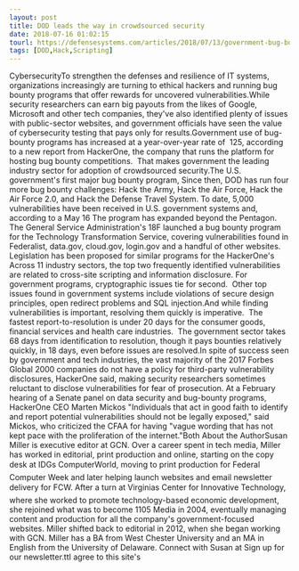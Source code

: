 ```yaml
---
layout: post
title: DOD leads the way in crowdsourced security
date: 2018-07-16 01:02:15
tourl: https://defensesystems.com/articles/2018/07/13/government-bug-bounties.aspx
tags: [DOD,Hack,Scripting]
---
```

CybersecurityTo strengthen the defenses and resilience of IT systems, organizations increasingly are turning to ethical hackers and running bug bounty programs that offer rewards for uncovered vulnerabilities.While security researchers can earn big payouts from the likes of Google, Microsoft and other tech companies, they've also identified plenty of issues with public-sector websites, and government officials have seen the value of cybersecurity testing that pays only for results.Government use of bug-bounty programs has increased at a year-over-year rate of  125, according to a new report from HackerOne, the company that runs the platform for hosting bug bounty competitions.  That makes government the leading industry sector for adoption of crowdsourced security.The U.S. government's first major bug bounty program, Since then, DOD has run four more bug bounty challenges: Hack the Army, Hack the Air Force, Hack the Air Force 2.0, and Hack the Defense Travel System. To date, 5,000 vulnerabilities have been received in U.S. government systems and, according to a May 16 The program has expanded beyond the Pentagon.  The General Service Administration's 18F launched a bug bounty program for the Technology Transformation Service, covering vulnerabilities found in Federalist, data.gov, cloud.gov, login.gov and a handful of other websites.  Legislation has been proposed for similar programs for the HackerOne's Across 11 industry sectors, the top two frequently identified vulnerabilities are related to cross-site scripting and information disclosure. For government programs, cryptographic issues tie for second.  Other top issues found in government systems include violations of secure design principles, open redirect problems and SQL injection.And while finding vulnerabilities is important, resolving them quickly is imperative.  The fastest report-to-resolution is under 20 days for the consumer goods, financial services and health care industries.  The government sector takes 68 days from identification to resolution, though it pays bounties relatively quickly, in 18 days, even before issues are resolved.In spite of success seen by government and tech industries, the vast majority of the 2017 Forbes Global 2000 companies do not have a policy for third-party vulnerability disclosures, HackerOne said, making security researchers sometimes reluctant to disclose vulnerabilities for fear of prosecution. At a February hearing of a Senate panel on data security and bug-bounty programs, HackerOne CEO Marten Mickos "Individuals that act in good faith to identify and report potential vulnerabilities should not be legally exposed," said Mickos, who criticized the CFAA for having "vague wording that has not kept pace with the proliferation of the internet."Both About the AuthorSusan Miller is executive editor at GCN. Over a career spent in tech media, Miller has worked in editorial, print production and online, starting on the copy desk at IDGs ComputerWorld, moving to print production for Federal Computer Week and later helping launch websites and email newsletter delivery for FCW. After a turn at Virginias Center for Innovative Technology, where she worked to promote technology-based economic development, she rejoined what was to become 1105 Media in 2004, eventually managing content and production for all the company's government-focused websites. Miller shifted back to editorial in 2012, when she began working with GCN. Miller has a BA from West Chester University and an MA in English from the University of Delaware. Connect with Susan at Sign up for our newsletter.ttI agree to this site's 
